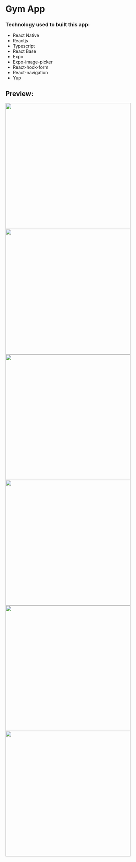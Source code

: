 <h1>Gym App</h1>
<h3>Technology used to built this app:</h3>
<ul>
  <li>React Native</li>
  <li>Reactjs</li>
  <li>Typescript</li>
  <li>React Base</li>
   <li>Expo</li>
   <li>Expo-image-picker</li>
   <li>React-hook-form</li>
   <li>React-navigation</li>
   <li>Yup</li>
</ul>
<h2>Preview:</h2>

<img src = "https://github.com/josefcode/gym-app/assets/81826528/e5f17e47-9eed-401a-bc02-e5a086e91cfe" style = "
  height: 400px" >
<img src = "https://github.com/josefcode/gym-app/assets/81826528/7bf55dc1-4e62-4dd7-9d1d-37ca3fc36dea" style = "height: 400px" >
<img src = "https://github.com/josefcode/gym-app/assets/81826528/42283b2d-6cf2-4441-9faf-55957c8f3a0d" style = "height: 400px">
<img src = "https://github.com/josefcode/gym-app/assets/81826528/5b6025ef-fdb4-404f-903b-24f6ead0df71" style = "height: 400px" >
<img src = "https://github.com/josefcode/gym-app/assets/81826528/447f896e-db73-49ea-8495-192f31a20a44" style = "height: 400px">
<img src = "https://github.com/josefcode/gym-app/assets/81826528/75101a6e-f7d7-452e-97e9-5195642bdac4" style = "height: 400px">
